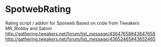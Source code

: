 # SpotwebRating
Rating script / addon for Spotweb
Based on code from Tweakers MR_Blobby and Satom
http://gathering.tweakers.net/forum/list_message/43647658#43647658
http://gathering.tweakers.net/forum/list_message/43652465#43652465
